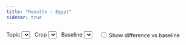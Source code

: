 ```yaml
---
title: "Results - Egypt"
sidebar: true
---
```

<div class="controls" style="display:flex; gap:0.75rem; flex-wrap:wrap; align-items:center">
  <label>
    Topic
    <select id="topicSelect"></select>
  </label>
  <label>
    Crop
    <select id="cropSelect"></select>
  </label>
  <label>
    Baseline
    <select id="baselineSelect" title="Scenario used as reference for the Δ toggle"></select>
  </label>
  <label style="margin-left:0.5rem">
    <input type="checkbox" id="deltaToggle">
    Show difference vs baseline
  </label>
</div>

<div id="chart" style="height:460px; margin-top:1rem"></div>
<div id="table" style="margin-top:0.5rem"></div>

<!-- libs -->
<script src="https://cdn.jsdelivr.net/npm/d3-dsv@3"></script>
<script src="https://cdn.plot.ly/plotly-2.35.3.min.js"></script>

<!-- your visualization logic -->
<script type="module" src="js/results.js"></script>
<script>
  window.addEventListener('DOMContentLoaded', () => {
    window.initResults({ dataUrl: 'data/egypt/results.csv' });
  });
</script>